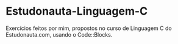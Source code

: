 # Estudonauta-Linguagem-C
Exercícios feitos por mim, propostos no curso de Linguagem C do Estudonauta.com, usando o Code::Blocks.

